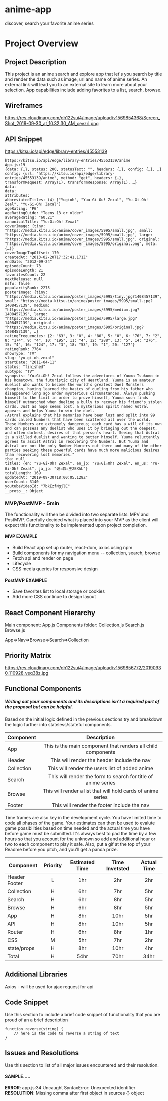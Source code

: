 # anime-app
discover, search your favorite anime series

# Project Overview

## Project Description

This project is an anime search and explore app that let's you search by title and render the data such as image, url and name of anime series. An external link will lead you to an external site to learn more about your selection. App capabilities include adding favorites to a list, search, browse.

## Wireframes

https://res.cloudinary.com/dh122sui4/image/upload/v1569854368/Screen_Shot_2019-09-30_at_10.32.30_AM_cevzrl.png

## API Snippet
https://kitsu.io/api/edge/library-entries/45553139
```
https://kitsu.io/api/edge/library-entries/45553139/anime
App.js:19 
{data: {…}, status: 200, statusText: "", headers: {…}, config: {…}, …}
config: {url: "https://kitsu.io/api/edge/library-entries/45553139/anime", method: "get", headers: {…}, transformRequest: Array(1), transformResponse: Array(1), …}
data:
data:
attributes:
abbreviatedTitles: (4) ["Yugioh", "Yuu Gi Ou! Zexal", "Yu-Gi-Oh! Zeal", "Yu-Gi-Oh! Zexal"]
ageRating: "PG"
ageRatingGuide: "Teens 13 or older"
averageRating: "60.21"
canonicalTitle: "Yu☆Gi☆Oh! Zexal"
coverImage: {tiny: "https://media.kitsu.io/anime/cover_images/5995/small.jpg", small: "https://media.kitsu.io/anime/cover_images/5995/small.jpg", large: "https://media.kitsu.io/anime/cover_images/5995/small.jpg", original: "https://media.kitsu.io/anime/cover_images/5995/original.png", meta: {…}}
coverImageTopOffset: 170
createdAt: "2013-02-20T17:32:41.171Z"
endDate: "2012-09-24"
episodeCount: 73
episodeLength: 21
favoritesCount: 22
nextRelease: null
nsfw: false
popularityRank: 2275
posterImage: {tiny: "https://media.kitsu.io/anime/poster_images/5995/tiny.jpg?1408457139", small: "https://media.kitsu.io/anime/poster_images/5995/small.jpg?1408457139", medium: "https://media.kitsu.io/anime/poster_images/5995/medium.jpg?1408457139", large: "https://media.kitsu.io/anime/poster_images/5995/large.jpg?1408457139", original: "https://media.kitsu.io/anime/poster_images/5995/original.jpg?1408457139", …}
ratingFrequencies: {2: "63", 3: "0", 4: "80", 5: "0", 6: "76", 7: "2", 8: "174", 9: "4", 10: "195", 11: "4", 12: "288", 13: "5", 14: "276", 15: "4", 16: "124", 17: "3", 18: "53", 19: "1", 20: "127"}
ratingRank: 7764
showType: "TV"
slug: "yu-gi-oh-zexal"
startDate: "2011-04-11"
status: "finished"
subtype: "TV"
synopsis: "Yu☆Gi☆Oh! Zexal follows the adventures of Yuuma Tsukumo in his hometown, the futuristic city of Heartland. Yuuma is an amateur duelist who wants to become the world's greatest Duel Monsters champion, having learned the basics of dueling from his father who disappeared long ago under mysterious circumstances. Always pushing himself to the limit in order to prove himself, Yuuma soon finds himself outmatched when dueling a bully to recover his friend's stolen cards. Just as hope seems lost, a mysterious spirit named Astral appears and helps Yuuma to win the duel.
↵Astral explains that his memories have been lost and split into 99 cards called Numbers that have been scattered all over the world. These Numbers are extremely dangerous; each card has a will of its own and can possess any duelist who uses it by bringing out the deepest, and often darkest, desires of that person's heart. Seeing that Astral is a skilled duelist and wanting to better himself, Yuuma reluctantly agrees to assist Astral in recovering the Numbers. But Yuuma and Astral are not the only Number Hunters out there and many of the other parties seeking these powerful cards have much more malicious desires than recovering lost memories."
tba: null
titles: {en: "Yu-Gi-Oh! Zexal", en_jp: "Yu☆Gi☆Oh! Zexal", en_us: "Yu-Gi-Oh! Zexal", ja_jp: "遊☆戯☆王ZEXAL"}
totalLength: 169
updatedAt: "2019-09-30T18:00:05.128Z"
userCount: 3140
youtubeVideoId: "7bkEzfNgjlE"
__proto__: Object
```

### MVP/PostMVP - 5min

The functionality will then be divided into two separate lists: MPV and PostMVP.  Carefully decided what is placed into your MVP as the client will expect this functionality to be implemented upon project completion.  

#### MVP EXAMPLE
- Build React app set up router, react-dom, axios using npm
- Build components for my navigation menu -- collection, search, browse
- Fetch api and render on page
- Lifecycle 
- CSS media queries for responsive design

#### PostMVP EXAMPLE

- Save favorites list to local storage or cookies
- Add more CSS continue to design layout

## React Component Hierarchy
Main component: App.js
Components folder:
Collection.js
Search.js
Browse.js

App=>Nav=>Browse=>Search=>Collection

## Priority Matrix

https://res.cloudinary.com/dh122sui4/image/upload/v1569856772/20190930_110928_veq38z.jpg

## Functional Components
##### Writing out your components and its descriptions isn't a required part of the proposal but can be helpful.

Based on the initial logic defined in the previous sections try and breakdown the logic further into stateless/stateful components. 

| Component     |                       Description                             | 
|      ---      |                       :---:                                   |  
| App           | This is the main component that renders all child components  |
| Header        | This will render the header include the nav                   | 
| Collection    | This will render the users list of added anime                |
| Search        | This will render the form to search for title of anime series |
| Browse        | This will render a list that will hold cards of anime series  |
| Footer        | This will render the footer include the nav                   | 


Time frames are also key in the development cycle.  You have limited time to code all phases of the game.  Your estimates can then be used to evalute game possibilities based on time needed and the actual time you have before game must be submitted. It's always best to pad the time by a few hours so that you account for the unknown so add and additional hour or two to each component to play it safe. Also, put a gif at the top of your Readme before you pitch, and you'll get a panda prize.

| Component | Priority | Estimated Time | Time Invetsted | Actual Time |
| --- | :---: |  :---: | :---: | :---: |
|Header Footer|    L   | 1hr   | 2hr   | 	2hr
|  Collection |    H   | 6hr   | 7hr   | 	5hr
|  Search     |    H   | 6hr   | 8hr   |	5hr
|  Browse     |    H   | 6hr   | 8hr   |	5hr
|   App       |    H   | 8hr   | 10hr  | 	5hr
|   API       |    H   | 8hr   | 10hr  |	5hr
|  Router     |    H   | 6hr   | 8hr   |	1hr
|  CSS        |    M   | 5hr   | 7hr   |	2hr
| state/props |    H   | 8hr   | 10hr  |	4hr
| Total       |    H   | 54hr  | 70hr  | 	34hr


## Additional Libraries
Axios - will be used for ajax request for api

## Code Snippet

Use this section to include a brief code snippet of functionality that you are proud of an a brief description  

```
function reverse(string) {
	// here is the code to reverse a string of text
}
```

## Issues and Resolutions
 Use this section to list of all major issues encountered and their resolution.

#### SAMPLE.....
**ERROR**: app.js:34 Uncaught SyntaxError: Unexpected identifier                                
**RESOLUTION**: Missing comma after first object in sources {} object